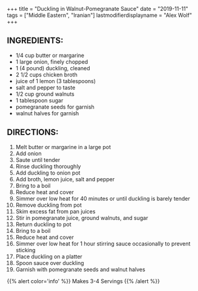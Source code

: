 +++
title = "Duckling in Walnut-Pomegranate Sauce"
date = "2019-11-11"
tags = ["Middle Eastern", "Iranian"]
lastmodifierdisplayname = "Alex Wolf"
+++

## INGREDIENTS:

* 1/4 cup butter or margarine
* 1 large onion, finely chopped
* 1 (4 pound) duckling, cleaned
* 2 1/2 cups chicken broth
* juice of 1 lemon (3 tablespoons)
* salt and pepper to taste
* 1/2 cup ground walnuts
* 1 tablespoon sugar
* pomegranate seeds for garnish
* walnut halves for garnish

## DIRECTIONS:

1. Melt butter or margarine in a large pot
2. Add onion
3. Saute until tender
4. Rinse duckling thoroughly
5. Add duckling to onion pot
6. Add broth, lemon juice, salt and pepper
7. Bring to a boil
8. Reduce heat and cover
9. Simmer over low heat for 40 minutes or until duckling is barely tender
10. Remove duckling from pot
11. Skim excess fat from pan juices
12. Stir in pomegranate juice, ground walnuts, and sugar
13. Return duckling to pot
14. Bring to a boil
15. Reduce heat and cover
16. Simmer over low heat for 1 hour stirring sauce occasionally to prevent sticking
17. Place duckling on a platter
18. Spoon sauce over duckling
19. Garnish with pomegranate seeds and walnut halves

{{% alert color='info' %}}
Makes 3-4 Servings
{{% /alert %}}
